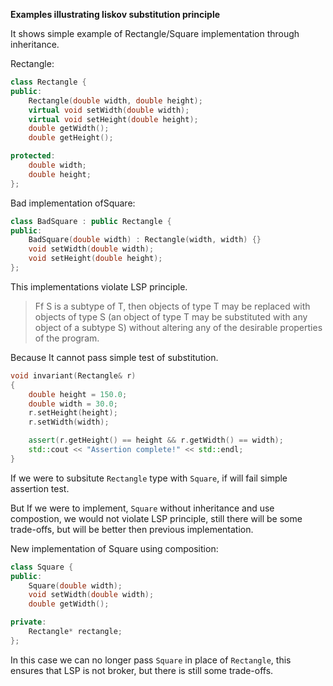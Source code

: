 **Examples illustrating liskov substitution principle**

It shows simple example of Rectangle/Square implementation through inheritance.

Rectangle:

```c++
class Rectangle {
public:
    Rectangle(double width, double height);
    virtual void setWidth(double width);
    virtual void setHeight(double height);
    double getWidth();
    double getHeight();

protected:
    double width;
    double height;
};

```

Bad implementation ofSquare:

```c++
class BadSquare : public Rectangle {
public:
    BadSquare(double width) : Rectangle(width, width) {}
    void setWidth(double width);
    void setHeight(double height);
};
```

This implementations violate LSP principle.
> Ff S is a subtype of T, then objects of type T may be replaced with objects of type S (an object of type T may be substituted with any object of a subtype S) without altering any of the desirable properties of the program.

Because It cannot pass simple test of substitution.
```c++
void invariant(Rectangle& r)
{
    double height = 150.0;
    double width = 30.0;
    r.setHeight(height);
    r.setWidth(width);

    assert(r.getHeight() == height && r.getWidth() == width);
    std::cout << "Assertion complete!" << std::endl;
}
```
If we were to subsitute `Rectangle` type with `Square`, if will fail simple assertion test.


But If we were to implement, `Square` without inheritance and use compostion, we would not violate LSP principle, still there will be some trade-offs, but will be better then previous implementation.

New implementation of Square using composition:
```c++
class Square {
public:
    Square(double width);
    void setWidth(double width);
    double getWidth();

private:
    Rectangle* rectangle;
};
```

In this case we can no longer pass `Square` in place of `Rectangle`, this ensures that LSP is not broker, but there is still some trade-offs.